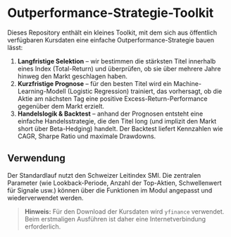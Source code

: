 # Outperformance-Strategie-Toolkit

Dieses Repository enthält ein kleines Toolkit, mit dem sich aus öffentlich
verfügbaren Kursdaten eine einfache Outperformance-Strategie bauen lässt:

1. **Langfristige Selektion** – wir bestimmen die stärksten Titel innerhalb
   eines Index (Total-Return) und überprüfen, ob sie über mehrere Jahre
   hinweg den Markt geschlagen haben.
2. **Kurzfristige Prognose** – für den besten Titel wird ein
   Machine-Learning-Modell (Logistic Regression) trainiert, das vorhersagt,
   ob die Aktie am nächsten Tag eine positive Excess-Return-Performance
   gegenüber dem Markt erzielt.
3. **Handelslogik & Backtest** – anhand der Prognosen entsteht eine einfache
   Handelsstrategie, die den Titel long (und implizit den Markt short über
   Beta-Hedging) handelt. Der Backtest liefert Kennzahlen wie CAGR, Sharpe
   Ratio und maximale Drawdowns.

## Verwendung


Der Standardlauf nutzt den Schweizer Leitindex SMI. Die zentralen Parameter
(wie Lookback-Periode, Anzahl der Top-Aktien, Schwellenwert für Signale
usw.) können über die Funktionen im Modul angepasst und wiederverwendet
werden.

> **Hinweis:** Für den Download der Kursdaten wird `yfinance` verwendet. Beim
> erstmaligen Ausführen ist daher eine Internetverbindung erforderlich.
